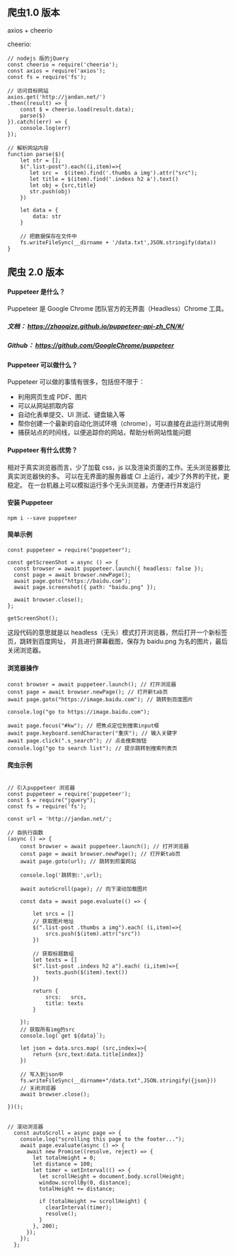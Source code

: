 ## 爬虫1.0 版本

axios + cheerio

cheerio: 
```
// nodejs 版的jQuery
const cheerio = require('cheerio');   
const axios = require('axios');
const fs = require('fs');

// 访问目标网站
axios.get('http://jandan.net/')
.then((result) => {
    const $ = cheerio.load(result.data); 
    parse($)
}).catch((err) => {
    console.log(err) 
});

// 解析网站内容
function parse($){
    let str = [];
    $(".list-post").each((i,item)=>{
       let src =  $(item).find('.thumbs a img').attr("src");
       let title = $(item).find('.indexs h2 a').text()
       let obj = {src,title}
       str.push(obj)
    })

    let data = {
        data: str
    }

    // 把数据保存在文件中
    fs.writeFileSync(__dirname + '/data.txt',JSON.stringify(data))
}

```

## 爬虫 2.0 版本

#### Puppeteer 是什么？
Puppeteer 是 Google Chrome 团队官方的无界面（Headless）Chrome 工具。

##### 文档： https://zhaoqize.github.io/puppeteer-api-zh_CN/#/
##### Github： https://github.com/GoogleChrome/puppeteer

#### Puppeteer 可以做什么？
Puppeteer 可以做的事情有很多，包括但不限于：

* 利用网页生成 PDF、图片
* 可以从网站抓取内容
* 自动化表单提交、UI 测试、键盘输入等
* 帮你创建一个最新的自动化测试环境（chrome），可以直接在此运行测试用例
* 捕获站点的时间线，以便追踪你的网站，帮助分析网站性能问题


#### Puppeteer 有什么优势？
相对于真实浏览器而言，少了加载 css，js 以及渲染页面的工作。无头浏览器要比真实浏览器快的多。
可以在无界面的服务器或 CI 上运行，减少了外界的干扰，更稳定。
在一台机器上可以模拟运行多个无头浏览器，方便进行并发运行

#### 安装 Puppeteer
```
npm i --save puppeteer
```

#### 简单示例
```
const puppeteer = require("puppeteer");

const getScreenShot = async () => {
  const browser = await puppeteer.launch({ headless: false });
  const page = await browser.newPage();
  await page.goto("https://baidu.com");
  await page.screenshot({ path: "baidu.png" });

  await browser.close();
};

getScreenShot();
```
这段代码的意思就是以 headless（无头）模式打开浏览器，然后打开一个新标签页，跳转到百度网址， 并且进行屏幕截图，保存为 baidu.png 为名的图片，最后关闭浏览器。

#### 浏览器操作

```
const browser = await puppeteer.launch(); // 打开浏览器
const page = await browser.newPage(); // 打开新tab页
await page.goto("https://image.baidu.com"); // 跳转到百度图片

console.log("go to https://image.baidu.com"); 

await page.focus("#kw"); // 把焦点定位到搜索input框
await page.keyboard.sendCharacter("重庆"); // 输入关键字
await page.click(".s_search"); // 点击搜索按钮
console.log("go to search list"); // 提示跳转到搜索列表页
```

#### 爬虫示例

```

// 引入puppeteer 浏览器
const puppeteer = require('puppeteer');
const $ = require("jquery");
const fs = require('fs');

const url = 'http://jandan.net/';

// 自执行函数
(async () => {
    const browser = await puppeteer.launch(); // 打开浏览器
    const page = await browser.newPage(); // 打开新tab页
    await page.goto(url); // 跳转到煎蛋网站
    
    console.log('跳转到:',url);

    await autoScroll(page); // 向下滚动加载图片

    const data = await page.evaluate(() => {
    
        let srcs = []
        // 获取图片地址
        $(".list-post .thumbs a img").each( (i,item)=>{
            srcs.push($(item).attr("src"))
        })

        // 获取标题数组
        let texts = []
        $(".list-post .indexs h2 a").each( (i,item)=>{
            texts.push($(item).text())
        })

        return {
            srcs:   srcs,
            title: texts
        }
        
    }); 
    // 获取所有img的src
    console.log(`get ${data}`);

    let json = data.srcs.map( (src,index)=>{
        return {src,text:data.title[index]}
    })

    // 写入到json中
    fs.writeFileSync(__dirname+"/data.txt",JSON.stringify({json}))
    // 关闭浏览器
    await browser.close();

})();

  
// 滚动浏览器
  const autoScroll = async page => {
    console.log("scrolling this page to the footer...");
    await page.evaluate(async () => {
      await new Promise((resolve, reject) => {
        let totalHeight = 0;
        let distance = 100;
        let timer = setInterval(() => {
          let scrollHeight = document.body.scrollHeight;
          window.scrollBy(0, distance);
          totalHeight += distance;
  
          if (totalHeight >= scrollHeight) {
            clearInterval(timer);
            resolve();
          }
        }, 200);
      });
    });
  };
  
```
